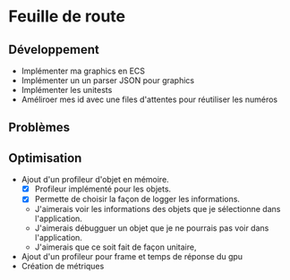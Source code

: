 # Feuille de route

## Développement

- Implémenter ma graphics en ECS
- Implémenter un un parser JSON pour graphics
- Implémenter les unitests
- Améliroer mes id avec une files d'attentes pour réutiliser les numéros

## Problèmes

## Optimisation

- Ajout d'un profileur d'objet en mémoire.
  - [x] Profileur implémenté pour les objets.
  - [x] Permette de choisir la façon de logger les informations.
  - J'aimerais voir les informations des objets que je sélectionne dans l'application.
  - J'aimerais débugguer un objet que je ne pourrais pas voir dans l'application.
  - J'aimerais que ce soit fait de façon unitaire,
- Ajout d'un profileur pour frame et temps de réponse du gpu
- Création de métriques
